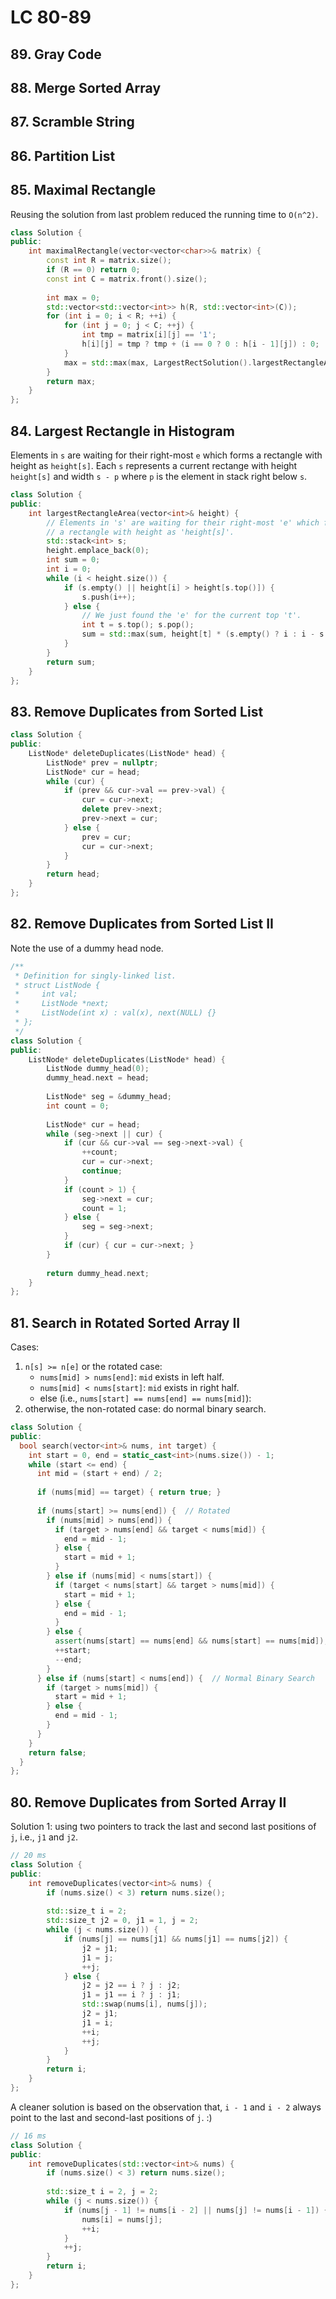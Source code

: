 # LC 80-89

## 89. Gray Code 
## 88. Merge Sorted Array  
## 87. Scramble String 
## 86. Partition List  
## 85. Maximal Rectangle 

Reusing the solution from last problem reduced the running time to `O(n^2)`.

```cpp
class Solution {
public:
    int maximalRectangle(vector<vector<char>>& matrix) {
        const int R = matrix.size();
        if (R == 0) return 0;
        const int C = matrix.front().size();
        
        int max = 0;
        std::vector<std::vector<int>> h(R, std::vector<int>(C));
        for (int i = 0; i < R; ++i) {
            for (int j = 0; j < C; ++j) {
                int tmp = matrix[i][j] == '1';
                h[i][j] = tmp ? tmp + (i == 0 ? 0 : h[i - 1][j]) : 0;
            }
            max = std::max(max, LargestRectSolution().largestRectangleArea(h[i]));
        }
        return max;
    }
};
```

## 84. Largest Rectangle in Histogram 

Elements in `s` are waiting for their right-most `e` which forms a rectangle with height as `height[s]`. Each `s` represents a current rectange with height `height[s]` and width `s - p` where `p` is the element in stack right below `s`.

```cpp
class Solution {
public:
    int largestRectangleArea(vector<int>& height) {
        // Elements in 's' are waiting for their right-most 'e' which forms
        // a rectangle with height as 'height[s]'.
        std::stack<int> s;
        height.emplace_back(0);
        int sum = 0;
        int i = 0;
        while (i < height.size()) {
            if (s.empty() || height[i] > height[s.top()]) {
                s.push(i++);
            } else {
                // We just found the 'e' for the current top 't'.
                int t = s.top(); s.pop();
                sum = std::max(sum, height[t] * (s.empty() ? i : i - s.top() - 1));
            }
        }
        return sum;
    }
};
```

## 83. Remove Duplicates from Sorted List  

```cpp
class Solution {
public:
    ListNode* deleteDuplicates(ListNode* head) {
        ListNode* prev = nullptr;
        ListNode* cur = head;
        while (cur) {
            if (prev && cur->val == prev->val) {
                cur = cur->next;
                delete prev->next;
                prev->next = cur;
            } else {
                prev = cur;
                cur = cur->next;
            }
        }
        return head;
    }
};
```

## 82. Remove Duplicates from Sorted List II 

Note the use of a dummy head node.

```cpp
/**
 * Definition for singly-linked list.
 * struct ListNode {
 *     int val;
 *     ListNode *next;
 *     ListNode(int x) : val(x), next(NULL) {}
 * };
 */
class Solution {
public:
    ListNode* deleteDuplicates(ListNode* head) {
        ListNode dummy_head(0);
        dummy_head.next = head;
        
        ListNode* seg = &dummy_head;
        int count = 0;
        
        ListNode* cur = head;
        while (seg->next || cur) {
            if (cur && cur->val == seg->next->val) {
                ++count;
                cur = cur->next;
                continue;
            }
            if (count > 1) {
                seg->next = cur;
                count = 1;
            } else {
                seg = seg->next;
            }
            if (cur) { cur = cur->next; }
        }
        
        return dummy_head.next;
    }
};
```

## 81. Search in Rotated Sorted Array II

Cases:

1.   `n[s] >= n[e]` or the rotated case:
     -    `nums[mid] > nums[end]`: `mid` exists in left half.
     -    `nums[mid] < nums[start]`: `mid` exists in right half.
     -    else (i.e., `nums[start] == nums[end] == nums[mid]`):
2.   otherwise, the non-rotated case: do normal binary search.

```cpp
class Solution {
public:
  bool search(vector<int>& nums, int target) {
    int start = 0, end = static_cast<int>(nums.size()) - 1;
    while (start <= end) {
      int mid = (start + end) / 2;
      
      if (nums[mid] == target) { return true; }
      
      if (nums[start] >= nums[end]) {  // Rotated
        if (nums[mid] > nums[end]) {
          if (target > nums[end] && target < nums[mid]) {
            end = mid - 1;
          } else {
            start = mid + 1;
          }
        } else if (nums[mid] < nums[start]) {
          if (target < nums[start] && target > nums[mid]) {
            start = mid + 1;
          } else {
            end = mid - 1;
          }
        } else {
          assert(nums[start] == nums[end] && nums[start] == nums[mid]);
          ++start;
          --end;
        }
      } else if (nums[start] < nums[end]) {  // Normal Binary Search
        if (target > nums[mid]) {
          start = mid + 1;
        } else {
          end = mid - 1;
        }
      }
    }
    return false;
  }
};
```

## 80. Remove Duplicates from Sorted Array II

Solution 1: using two pointers to track the last and second last positions of `j`, i.e., `j1` and `j2`.

```cpp
// 20 ms
class Solution {
public:
    int removeDuplicates(vector<int>& nums) {
        if (nums.size() < 3) return nums.size();
        
        std::size_t i = 2;
        std::size_t j2 = 0, j1 = 1, j = 2;
        while (j < nums.size()) {
            if (nums[j] == nums[j1] && nums[j1] == nums[j2]) {
                j2 = j1;
                j1 = j;
                ++j;
            } else {
                j2 = j2 == i ? j : j2;
                j1 = j1 == i ? j : j1;
                std::swap(nums[i], nums[j]);
                j2 = j1;
                j1 = i;
                ++i;
                ++j;
            }
        }
        return i;
    }
};
```
A cleaner solution is based on the observation that, `i - 1` and `i - 2` always point to the last and second-last positions of `j`. :)

```cpp
// 16 ms
class Solution {
public:
    int removeDuplicates(std::vector<int>& nums) {
        if (nums.size() < 3) return nums.size();
        
        std::size_t i = 2, j = 2;
        while (j < nums.size()) {
            if (nums[j - 1] != nums[i - 2] || nums[j] != nums[i - 1]) {
                nums[i] = nums[j];
                ++i;
            }
            ++j;
        }
        return i;
    }
};
```
